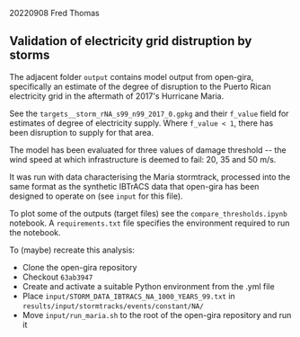 20220908
Fred Thomas

## Validation of electricity grid distruption by storms

The adjacent folder `output` contains model output from open-gira, specifically
an estimate of the degree of disruption to the Puerto Rican electricity grid in
the aftermath of 2017's Hurricane Maria.

See the `targets__storm_rNA_s99_n99_2017_0.gpkg` and their `f_value` field for
estimates of degree of electricity supply. Where `f_value < 1`, there has been
disruption to supply for that area.

The model has been evaluated for three values of damage threshold -- the wind
speed at which infrastructure is deemed to fail: 20, 35 and 50 m/s.

It was run with data characterising the Maria stormtrack, processed into the
same format as the synthetic IBTrACS data that open-gira has been designed to
operate on (see `input` for this file).

To plot some of the outputs (target files) see the `compare_thresholds.ipynb`
notebook. A `requirements.txt` file specifies the environment required to run
the notebook.

To (maybe) recreate this analysis:
- Clone the open-gira repository
- Checkout `63ab3947`
- Create and activate a suitable Python environment from the .yml file
- Place `input/STORM_DATA_IBTRACS_NA_1000_YEARS_99.txt` in
  `results/input/stormtracks/events/constant/NA/`
- Move `input/run_maria.sh` to the root of the open-gira repository and run it

